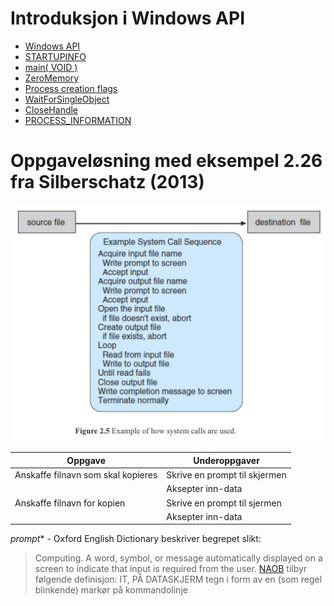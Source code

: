 # Introduksjon i Windows API
* [Windows API](https://en.wikipedia.org/wiki/Windows_API)
* [STARTUPINFO](https://docs.microsoft.com/en-us/windows/win32/api/processthreadsapi/ns-processthreadsapi-startupinfoa)
* [main( VOID )](https://www.geeksforgeeks.org/difference-int-main-int-mainvoid/)
* [ZeroMemory](https://docs.microsoft.com/en-us/previous-versions/windows/desktop/legacy/aa366920(v=vs.85))
* [Process creation flags](https://docs.microsoft.com/en-us/windows/win32/procthread/process-creation-flags)
* [WaitForSingleObject](https://docs.microsoft.com/en-us/windows/win32/api/synchapi/nf-synchapi-waitforsingleobject)
* [CloseHandle](https://docs.microsoft.com/en-us/windows/win32/api/handleapi/nf-handleapi-closehandle)
* [PROCESS_INFORMATION](https://docs.microsoft.com/en-us/windows/win32/api/processthreadsapi/ns-processthreadsapi-process_information)

# Oppgaveløsning med eksempel 2.26 fra Silberschatz (2013)
![Oppgaver for kopiering av en fil](images/silberschatz-figure-2.5.png)

| Oppgave                             | Underoppgaver                 |
| ----------------------------------- | ----------------------------- |
| Anskaffe filnavn som skal kopieres  | Skrive en prompt til skjermen |
|                                     | Aksepter inn-data             |
| Anskaffe filnavn for kopien         | Skrive en prompt til sjermen  |
|                                     | Aksepter inn-data             |

*prompt** - Oxford English Dictionary beskriver begrepet slikt:
> Computing. A word, symbol, or message automatically displayed on a screen to indicate that input is required from the user.
[NAOB](https://naob.no/ordbok/prompt_2) tilbyr følgende definisjon:
> IT, PÅ DATASKJERM  tegn i form av en (som regel blinkende) markør på kommandolinje
